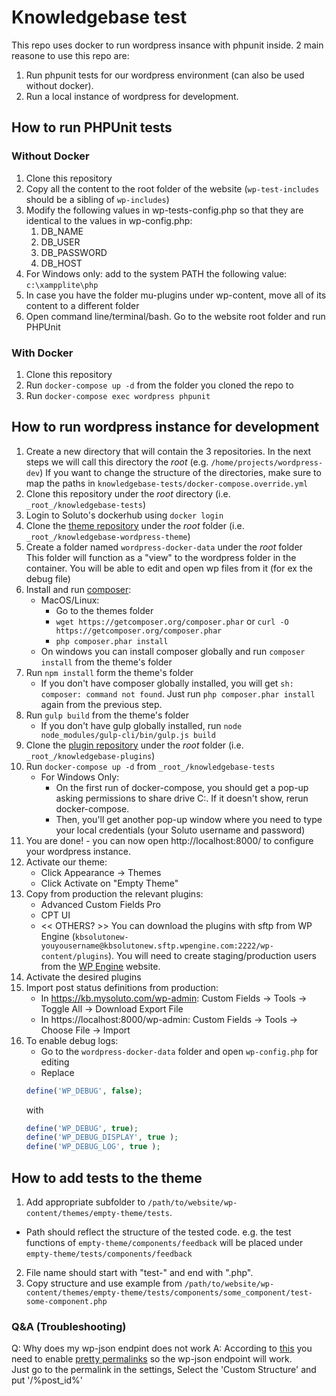 # Knowledgebase test
This repo uses docker to run wordpress insance with phpunit inside.
2 main reasone to use this repo are:
1. Run phpunit tests for our wordpress environment (can also be used without docker).
2. Run a local instance of wordpress for development.
## How to run PHPUnit tests
### Without Docker

1. Clone this repository
2. Copy all the content to the root folder of the website (`wp-test-includes` should be a sibling of `wp-includes`)
3. Modify the following values in wp-tests-config.php so that they are identical to the values in wp-config.php:
    1. DB_NAME
    2. DB_USER
    3. DB_PASSWORD
    4. DB_HOST
4. For Windows only: add to the system PATH the following value: `c:\xampplite\php`
5. In case you have the folder mu-plugins under wp-content, move all of its content to a different folder
6. Open command line/terminal/bash. Go to the website root folder and run PHPUnit

### With Docker
1. Clone this repository
2. Run `docker-compose up -d` from the folder you cloned the repo to
3. Run `docker-compose exec wordpress phpunit`

## How to run wordpress instance for development
1. Create a new directory that will contain the 3 repositories. In the next steps we will call this directory the _root_ (e.g. `/home/projects/wordpress-dev`)
If you want to change the structure of the directories, make sure to map the paths in `knowledgebase-tests/docker-compose.override.yml`
2. Clone this repository under the _root_ directory (i.e. `_root_/knowledgebase-tests`)
3. Login to Soluto's dockerhub using `docker login`
4. Clone the [theme repository](https://github.com/Soluto/knowledgebase-wordpress-theme) under the _root_ folder (i.e. `_root_/knowledgebase-wordpress-theme`)
5. Create a folder named `wordpress-docker-data` under the _root_ folder  
This folder will function as a "view" to the wordpress folder in the container. You will be able to edit and open wp files from it (for ex the debug file)
6. Install and run [composer](https://getcomposer.org/download/):
    * MacOS/Linux:
        - Go to the themes folder
        - `wget https://getcomposer.org/composer.phar` or `curl -O https://getcomposer.org/composer.phar`
        - `php composer.phar install`
    * On windows you can install composer globally and run `composer install` from the theme's folder
7. Run `npm install` form the theme's folder
    * If you don't have composer globally installed, you will get `sh: composer: command not found`. Just run `php composer.phar install` again from the previous step.
8. Run `gulp build` from the theme's folder
    * If you don't have gulp globally installed, run `node node_modules/gulp-cli/bin/gulp.js build`
9. Clone the [plugin repository](https://github.com/Soluto/knowledgebase-plugins) under the _root_ folder (i.e. `_root_/knowledgebase-plugins`)
10. Run `docker-compose up -d` from `_root_/knowledgebase-tests`
    * For Windows Only:
        * On the first run of docker-compose, you should get a pop-up asking permissions to share drive C:. If it doesn't show, rerun docker-compose.
        * Then, you'll get another pop-up window where you need to type your local credentials (your Soluto username and password)  
11. You are done! - you can now open http://localhost:8000/ to configure your wordpress instance.
12. Activate our theme:
    - Click Appearance -> Themes
    - Click Activate on "Empty Theme"
13. Copy from production the relevant plugins:
    * Advanced Custom Fields Pro
    * CPT UI
    * << OTHERS? >>
You can download the plugins with sftp from WP Engine (`kbsolutonew-youyousername@kbsolutonew.sftp.wpengine.com:2222/wp-content/plugins`). You will need to create staging/production users from the [WP Engine](https://my.wpengine.com/installs/kbsolutonew/sftp_users) website.
14. Activate the desired plugins
15. Import post status definitions from production:
    * In https://kb.mysoluto.com/wp-admin: Custom Fields -> Tools -> Toggle All -> Download Export File
    * In https://localhost:8000/wp-admin: Custom Fields -> Tools -> Choose File -> Import
16. To enable debug logs:
    * Go to the `wordpress-docker-data` folder and open `wp-config.php` for editing
    * Replace 
    ```php
    define('WP_DEBUG', false);
    ``` 
    with   
      ```php
      define('WP_DEBUG', true);
      define('WP_DEBUG_DISPLAY', true );  
      define('WP_DEBUG_LOG', true );
      ```


## How to add tests to the theme

1. Add appropriate subfolder to `/path/to/website/wp-content/themes/empty-theme/tests`. 
  * Path should reflect the structure of the tested code. e.g. the test functions of `empty-theme/components/feedback` will be placed under `empty-theme/tests/components/feedback`
2. File name should start with "test-" and end with ".php".
3. Copy structure and use example from `/path/to/website/wp-content/themes/empty-theme/tests/components/some_component/test-some-component.php`

### Q&A (Troubleshooting)

Q: Why does my wp-json endpint does not work
A: According to [this](https://developer.wordpress.org/rest-api/extending-the-rest-api/routes-and-endpoints/) you need to enable [pretty permalinks](https://codex.wordpress.org/Introduction_to_Blogging#Pretty_Permalinks) so the wp-json endpoint will work.  
Just go to the permalink in the settings, Select the 'Custom Structure' and put '/%post_id%'
